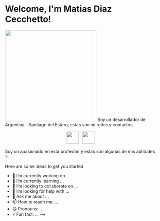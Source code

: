 # Welcome, I'm Matias Diaz Cecchetto!
<img src="https://media.giphy.com/media/liRTgRfK9XljrH2EFt/giphy.gif" width="300">
Soy un desarrollador de Argentina - Santiago del Estero, estas son mi redes y contactos
<p align="center">
  <a href="https://www.linkedin.com/in/matias-diaz-cecchetto-73887a228/" target="_blank"><img src="https://img.icons8.com/color/48/000000/linkedin.png" width="40" /></a>&nbsp;&nbsp;
  <a href="https://github.com/matiasdiaz10" target="_blank"><img src="https://img.icons8.com/fluency/48/000000/github.png" width="40" /></a>&nbsp;&nbsp;
</p>

Soy un apasionado en esta profesión y estas son algunas de mis aptitudes ✨





Here are some ideas to get you started:

- 🔭 I’m currently working on ...
- 🌱 I’m currently learning ...
- 👯 I’m looking to collaborate on ...
- 🤔 I’m looking for help with ...
- 💬 Ask me about ...
- 📫 How to reach me: ...
- 😄 Pronouns: ...
- ⚡ Fun fact: ...
-->
